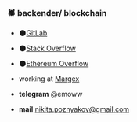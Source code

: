 ### 🕷 backender/ blockchain

- 🌑[GitLab](https://gitlab.com/emochka2007)
- 🌑[Stack Overflow](https://stackoverflow.com/users/21364335/nick)
- 🌑[Ethereum Overflow](https://ethereum.stackexchange.com/users/133652/nick)

- working at [Margex](https://margex.com/en)
- **telegram** @emoww
- **mail** nikita.poznyakov@gmail.com

<!--START_SECTION:waka-->
<!--END_SECTION:waka-->
